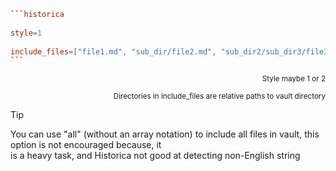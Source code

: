 ````toml  
```historica  
  
style=1   
   
include_files=["file1.md", "sub_dir/file2.md", "sub_dir2/sub_dir3/file3.md]   
```
````


<div align="right">  
<sub>Style maybe 1 or 2</sub>  
  
<sub>Directories in include_files are relative paths to vault directory </sub>  
</div>

> [!tip]  
> You can use "all" (without an array notation) to include all files in vault, this option is not encouraged because, it  
> is a heavy task, and Historica not good at detecting non-English string